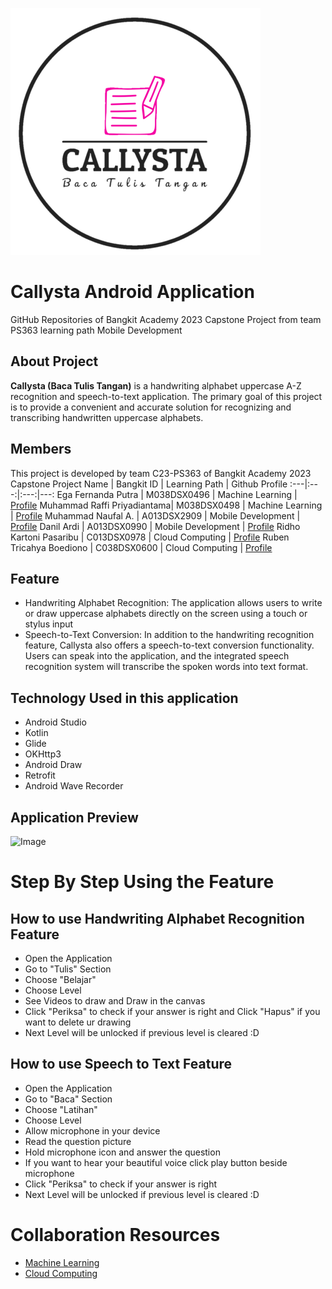 [![Callysta](app/src/main/res/drawable/logo_callysta.png)](https://github.com/Callysta-Bangkit-Capstone-Project/Callysta-MobileDev)

# Callysta Android Application 
GitHub Repositories of Bangkit Academy 2023 Capstone Project from team PS363 learning path Mobile Development 

## About Project
**Callysta (Baca Tulis Tangan)** is a handwriting alphabet uppercase A-Z recognition and speech-to-text application. The primary goal of this project is to provide a convenient and accurate solution for recognizing and transcribing handwritten uppercase alphabets.

## Members
This project is developed by team C23-PS363 of Bangkit Academy 2023 Capstone Project
Name | Bangkit ID | Learning Path | Github Profile
:---|:---:|:---:|---:
Ega Fernanda Putra | M038DSX0496 | Machine Learning | [Profile](https://github.com/Fallennnnnn)
Muhammad Raffi Priyadiantama| M038DSX0498 | Machine Learning | [Profile](https://github.com/Raffi-072)
Muhammad Naufal A. |  A013DSX2909 | Mobile Development | [Profile](https://github.com/mhmmdnaufall)
Danil Ardi | A013DSX0990 | Mobile Development | [Profile](https://github.com/danilardi)
Ridho Kartoni Pasaribu | C013DSX0978 | Cloud Computing | [Profile](https://github.com/ridhokartoni)
Ruben Tricahya Boediono | C038DSX0600 | Cloud Computing | [Profile](https://github.com/rubenboediono)

## Feature 
- Handwriting Alphabet Recognition: The application allows users to write or draw uppercase alphabets directly on the screen using a touch or stylus input
- Speech-to-Text Conversion: In addition to the handwriting recognition feature, Callysta also offers a speech-to-text conversion functionality. Users can speak into the application, and the integrated speech recognition system will transcribe the spoken words into text format.

## Technology Used in this application
- Android Studio
- Kotlin
- Glide 
- OKHttp3
- Android Draw 
- Retrofit
- Android Wave Recorder

## Application Preview
![Image](https://i.ibb.co/K9jVr6b/89354-Converted-01.png)

# Step By Step Using the Feature
## How to use Handwriting Alphabet Recognition Feature
- Open the Application
- Go to "Tulis" Section 
- Choose "Belajar"
- Choose Level 
- See Videos to draw and Draw in the canvas
- Click "Periksa" to check if your answer is right and Click "Hapus" if you want to delete ur drawing
- Next Level will be unlocked if previous level is cleared :D

## How to use Speech to Text Feature
- Open the Application
- Go to "Baca" Section 
- Choose "Latihan"
- Choose Level 
- Allow microphone in your device
- Read the question picture 
- Hold microphone icon and answer the question
- If you want to hear your beautiful voice click play button beside microphone 
- Click "Periksa" to check if your answer is right
- Next Level will be unlocked if previous level is cleared :D

# Collaboration Resources
- [Machine Learning](https://github.com/Callysta-Bangkit-Capstone-Project/Callysta-Machine-Learning)
- [Cloud Computing](https://github.com/Callysta-Bangkit-Capstone-Project/Callysta-CloudComputing)

